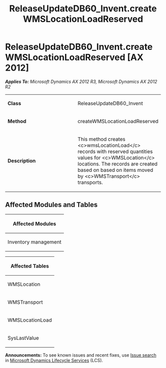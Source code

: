 ﻿---
title: ReleaseUpdateDB60_Invent.createWMSLocationLoadReserved
TOCTitle: ReleaseUpdateDB60_Invent.createWMSLocationLoadReserved
ms:assetid: fdadc266-b72b-420c-5a46-4642d2b5eb6c
ms:mtpsurl: https://msdn.microsoft.com/en-us/library/JJ720172(v=AX.60)
ms:contentKeyID: 49712477
ms.date: 05/18/2015
mtps_version: v=AX.60
---

# ReleaseUpdateDB60\_Invent.createWMSLocationLoadReserved [AX 2012]


_**Applies To:** Microsoft Dynamics AX 2012 R3, Microsoft Dynamics AX 2012 R2_

<table>
<colgroup>
<col style="width: 50%" />
<col style="width: 50%" />
</colgroup>
<tbody>
<tr class="odd">
<td><p><strong>Class</strong></p></td>
<td><p>ReleaseUpdateDB60_Invent</p></td>
</tr>
<tr class="even">
<td><p><strong>Method</strong></p></td>
<td><p>createWMSLocationLoadReserved</p></td>
</tr>
<tr class="odd">
<td><p><strong>Description</strong></p></td>
<td><p>This method creates &lt;c&gt;wmsLocationLoad&lt;/c&gt; records with reserved quantities values for &lt;c&gt;WMSLocation&lt;/c&gt; locations. The records are created based on based on items moved by &lt;c&gt;WMSTransport&lt;/c&gt; transports.</p></td>
</tr>
</tbody>
</table>


## Affected Modules and Tables

<table>
<colgroup>
<col style="width: 100%" />
</colgroup>
<thead>
<tr class="header">
<th><p>Affected Modules</p></th>
</tr>
</thead>
<tbody>
<tr class="odd">
<td><p>Inventory management</p></td>
</tr>
</tbody>
</table>


<table>
<colgroup>
<col style="width: 100%" />
</colgroup>
<thead>
<tr class="header">
<th><p>Affected Tables</p></th>
</tr>
</thead>
<tbody>
<tr class="odd">
<td><p>WMSLocation</p></td>
</tr>
<tr class="even">
<td><p>WMSTransport</p></td>
</tr>
<tr class="odd">
<td><p>WMSLocationLoad</p></td>
</tr>
<tr class="even">
<td><p>SysLastValue</p></td>
</tr>
</tbody>
</table>

  
**Announcements:** To see known issues and recent fixes, use [Issue search](http://go.microsoft.com/fwlink/?linkid=389258) in [Microsoft Dynamics Lifecycle Services](http://go.microsoft.com/fwlink/?linkid=306505) (LCS).

